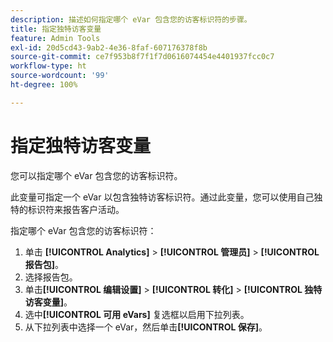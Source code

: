 ```yaml
---
description: 描述如何指定哪个 eVar 包含您的访客标识符的步骤。
title: 指定独特访客变量
feature: Admin Tools
exl-id: 20d5cd43-9ab2-4e36-8faf-607176378f8b
source-git-commit: ce7f953b8f7f1f7d0616074454e4401937fcc0c7
workflow-type: ht
source-wordcount: '99'
ht-degree: 100%

---
```


# 指定独特访客变量

您可以指定哪个 eVar 包含您的访客标识符。

此变量可指定一个 eVar 以包含独特访客标识符。通过此变量，您可以使用自己独特的标识符来报告客户活动。

指定哪个 eVar 包含您的访客标识符：

1. 单击 **[!UICONTROL Analytics]** > **[!UICONTROL 管理员]** > **[!UICONTROL 报告包]**。
1. 选择报告包。
1. 单击&#x200B;**[!UICONTROL 编辑设置]** > **[!UICONTROL 转化]** > **[!UICONTROL 独特访客变量]**。
1. 选中&#x200B;**[!UICONTROL 可用 eVars]** 复选框以启用下拉列表。
1. 从下拉列表中选择一个 eVar，然后单击&#x200B;**[!UICONTROL 保存]**。
